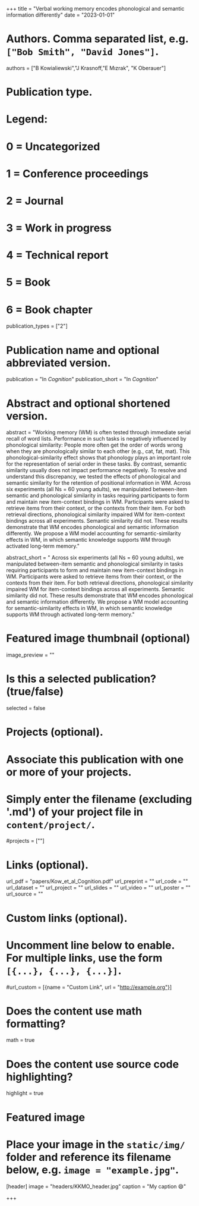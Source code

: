 +++
title = "Verbal working memory encodes phonological and semantic information differently"
date = "2023-01-01"

# Authors. Comma separated list, e.g. `["Bob Smith", "David Jones"]`.
authors = ["B Kowialiewski","J Krasnoff,"E Mızrak", "K Oberauer"]

# Publication type.
# Legend:
# 0 = Uncategorized
# 1 = Conference proceedings
# 2 = Journal
# 3 = Work in progress
# 4 = Technical report
# 5 = Book
# 6 = Book chapter
publication_types = ["2"]

# Publication name and optional abbreviated version.
publication = "In *Cognition*"
publication_short = "In *Cognition*"

# Abstract and optional shortened version.
abstract = "Working memory (WM) is often tested through immediate serial recall of word lists. Performance in such tasks is negatively influenced by phonological similarity: People more often get the order of words wrong when they are phonologically similar to each other (e.g., cat, fat, mat). This phonological-similarity effect shows that phonology plays an important role for the representation of serial order in these tasks. By contrast, semantic similarity usually does not impact performance negatively. To resolve and understand this discrepancy, we tested the effects of phonological and semantic similarity for the retention of positional information in WM. Across six experiments (all Ns = 60 young adults), we manipulated between-item semantic and phonological similarity in tasks requiring participants to form and maintain new item-context bindings in WM. Participants were asked to retrieve items from their context, or the contexts from their item. For both retrieval directions, phonological similarity impaired WM for item-context bindings across all experiments. Semantic similarity did not. These results demonstrate that WM encodes phonological and semantic information differently. We propose a WM model accounting for semantic-similarity effects in WM, in which semantic knowledge supports WM through activated long-term memory."

abstract_short = " Across six experiments (all Ns = 60 young adults), we manipulated between-item semantic and phonological similarity in tasks requiring participants to form and maintain new item-context bindings in WM. Participants were asked to retrieve items from their context, or the contexts from their item. For both retrieval directions, phonological similarity impaired WM for item-context bindings across all experiments. Semantic similarity did not. These results demonstrate that WM encodes phonological and semantic information differently. We propose a WM model accounting for semantic-similarity effects in WM, in which semantic knowledge supports WM through activated long-term memory."

# Featured image thumbnail (optional)
image_preview = ""

# Is this a selected publication? (true/false)
selected = false

# Projects (optional).
#   Associate this publication with one or more of your projects.
#   Simply enter the filename (excluding '.md') of your project file in `content/project/`.
#projects = [""]

# Links (optional).
url_pdf = "papers/Kow_et_al_Cognition.pdf"
url_preprint = ""
url_code = ""
url_dataset = ""
url_project = ""
url_slides = ""
url_video = ""
url_poster = ""
url_source = ""

# Custom links (optional).
#   Uncomment line below to enable. For multiple links, use the form `[{...}, {...}, {...}]`.
#url_custom = [{name = "Custom Link", url = "http://example.org"}]

# Does the content use math formatting?
math = true

# Does the content use source code highlighting?
highlight = true

# Featured image
# Place your image in the `static/img/` folder and reference its filename below, e.g. `image = "example.jpg"`.
[header]
image = "headers/KKMO_header.jpg"
caption = "My caption :smile:"

+++
